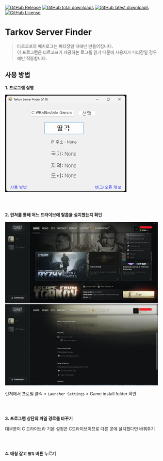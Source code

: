 [![GitHub Release](https://img.shields.io/github/v/release/karpitony/tarkov-server-finder?include_prereleases&logo=github)](https://github.com/karpitony/tarkov-server-finder/releases/latest)
[![GitHub total downloads](https://img.shields.io/github/downloads/karpitony/tarkov-server-finder/total.svg?include_prerelease&logo=github)](https://github.com/karpitony/tarkov-server-finder/releases)
[![GitHub latest downloads](https://img.shields.io/github/downloads/karpitony/tarkov-server-finder/latest/total.svg?include_prerelease/latest&logo=github)](https://github.com/karpitony/tarkov-server-finder/releases/latest)
[![GitHub License](https://img.shields.io/github/license/karpitony/tarkov-server-finder)](./LICENSE)

# Tarkov Server Finder
> 타르코프의 매치로그는 파티장일 때에만 만들어집니다. <br>
> 이 프로그램은 타르코프가 제공하는 로그를 읽기 때문에 사용자가 파티장일 경우에만 작동합니다.

## 사용 방법

**1. 프로그램 실행**

<img src="assets/img/screenshot01.png" alt="screenshot01" width="400">

<br /><br />

**2. 런쳐를 통해 어느 드라이브에 탈콥을 설치했는지 확인**

<img src="assets/img/screenshot02.png" alt="screenshot02" width="900">

<img src="assets/img/screenshot03.png" alt="screenshot03" width="900">

런쳐에서 프로필 클릭 > `Launcher Settings` > Game install folder 확인

<br /><br />

**3. 프로그램 상단의 파일 경로를 바꾸기**

대부분이 C 드라이브라 기본 설정은 C드라이브이므로 다른 곳에 설치했다면 바꿔주기

<br /><br />

**4. 매칭 잡고 `딸각` 버튼 누르기**
